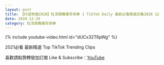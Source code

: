```yaml
---
layout: post
title: 【抖音熱搜2020】杜淳跳舞像军体拳 1 TikTok Daily 最新必看精選合集2020 12 29
date: 2020-12-29
category: 杜淳跳舞像军体拳
---
```


{% include youtube-video.html id="dUCx32T6pWg" %}

2021必看 最新精選 Top TikTok Trending Clips

喜歡請點贊轉發加訂閱 Like & Subscribe：[YouTube](https://www.youtube.com/channel/UCAoR7VcanIPd04uEq_GIylA/videos)

